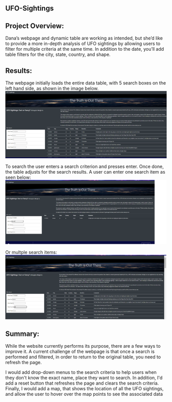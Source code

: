 ## UFO-Sightings
 
## Project Overview:
Dana’s webpage and dynamic table are working as intended, but she’d like to provide a more in-depth analysis of UFO sightings by allowing users to filter for multiple criteria at the same time. In addition to the date, you’ll add table filters for the city, state, country, and shape.

## Results:
The webpage initially loads the entire data table, with 5 search boxes on the left hand side, as shown in the image below.
![GitHub Graph](https://github.com/tpatel0107/UFO-Sightings/blob/main/First%20Web%20Page%20Image.PNG?raw=true)

To search the user enters a search criterion and presses enter. Once done, the table adjusts for the search results. A user can enter one search item as seen below:
![GitHub Graph](https://github.com/tpatel0107/UFO-Sightings/blob/main/Second%20Web%20Page%20Image.PNG?raw=true)

Or multple search items:
![GitHub Graph](https://github.com/tpatel0107/UFO-Sightings/blob/main/Third%20Web%20Page%20Image.PNG?raw=true)

## Summary:
While the website currently performs its purpose, there are a few ways to improve it. A current challenge of the webpage is that once a search is performed and filtered, in order to return to the original table, you need to refresh the page.

I would add drop-down menus to the search criteria to help users when they don't know the exact name, place they want to search. In addition, I'd add a reset button that refreshes the page and clears the search criteria. Finally, I would add a map, that shows the location of all the UFO sightings, and allow the user to hover over the map points to see the associated data
